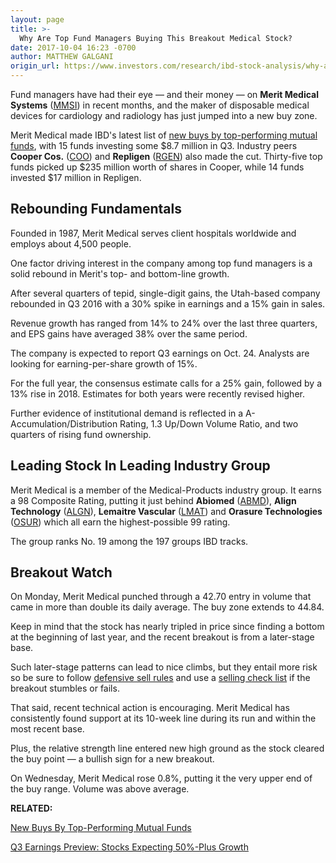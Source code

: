 ```yaml
---
layout: page
title: >-
  Why Are Top Fund Managers Buying This Breakout Medical Stock?
date: 2017-10-04 16:23 -0700
author: MATTHEW GALGANI
origin_url: https://www.investors.com/research/ibd-stock-analysis/why-are-top-fund-managers-buying-this-breakout-medical-stock/
---
```





Fund managers have had their eye — and their money — on **Merit Medical Systems** ([MMSI](https://research.investors.com/quote.aspx?symbol=MMSI)) in recent months, and the maker of disposable medical devices for cardiology and radiology has just jumped into a new buy zone.









 
 
 Merit Medical made IBD's latest list of [new buys by top-performing mutual funds](https://www.investors.com/etfs-and-funds/mutual-funds/apple-celgene-boeing-unitedhealth-mutual-funds-new-buys/), with 15 funds investing some $8.7 million in Q3.
Industry peers **Cooper Cos.** ([COO](https://research.investors.com/quote.aspx?symbol=COO)) and **Repligen** ([RGEN](https://research.investors.com/quote.aspx?symbol=RGEN)) also made the cut. Thirty-five top funds picked up $235 million worth of shares in Cooper, while 14 funds invested $17 million in Repligen.


Rebounding Fundamentals
-----------------------


Founded in 1987, Merit Medical serves client hospitals worldwide and employs about 4,500 people.


One factor driving interest in the company among top fund managers is a solid rebound in Merit's top- and bottom-line growth.


After several quarters of tepid, single-digit gains, the Utah-based company rebounded in Q3 2016 with a 30% spike in earnings and a 15% gain in sales.


Revenue growth has ranged from 14% to 24% over the last three quarters, and EPS gains have averaged 38% over the same period.


The company is expected to report Q3 earnings on Oct. 24. Analysts are looking for earning-per-share growth of 15%.


For the full year, the consensus estimate calls for a 25% gain, followed by a 13% rise in 2018. Estimates for both years were recently revised higher.


Further evidence of institutional demand is reflected in a A- Accumulation/Distribution Rating, 1.3 Up/Down Volume Ratio, and two quarters of rising fund ownership.


Leading Stock In Leading Industry Group
---------------------------------------


Merit Medical is a member of the Medical-Products industry group. It earns a 98 Composite Rating, putting it just behind **Abiomed** ([ABMD](https://research.investors.com/quote.aspx?symbol=ABMD)), **Align Technology** ([ALGN](https://research.investors.com/quote.aspx?symbol=ALGN)), **Lemaitre Vascular** ([LMAT](https://research.investors.com/quote.aspx?symbol=LMAT)) and **Orasure Technologies** ([OSUR](https://research.investors.com/quote.aspx?symbol=OSUR)) which all earn the highest-possible 99 rating.


The group ranks No. 19 among the 197 groups IBD tracks.


Breakout Watch
--------------


On Monday, Merit Medical punched through a 42.70 entry in volume that came in more than double its daily average. The buy zone extends to 44.84.



Keep in mind that the stock has nearly tripled in price since finding a bottom at the beginning of last year, and the recent breakout is from a later-stage base.


Such later-stage patterns can lead to nice climbs, but they entail more risk so be sure to follow [defensive sell rules](https://www.investors.com/ibd-university/how-to-sell/) and use a [selling check list](https://www.investors.com/wp-content/uploads/2017/08/IBD_SellingChecklist.pdf) if the breakout stumbles or fails.


That said, recent technical action is encouraging. Merit Medical has consistently found support at its 10-week line during its run and within the most recent base.


Plus, the relative strength line entered new high ground as the stock cleared the buy point — a bullish sign for a new breakout.


On Wednesday, Merit Medical rose 0.8%, putting it the very upper end of the buy range. Volume was above average.


**RELATED:**


[New Buys By Top-Performing Mutual Funds](https://www.investors.com/etfs-and-funds/mutual-funds/apple-celgene-boeing-unitedhealth-mutual-funds-new-buys/)


[Q3 Earnings Preview: Stocks Expecting 50%-Plus Growth](https://www.investors.com/research/q3-earnings-preview-stocks-expecting-50-plus-growth/)




